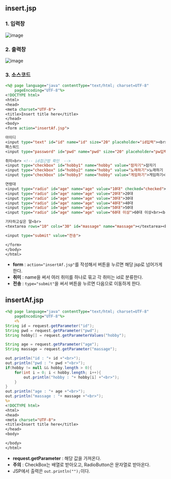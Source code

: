 ## insert.jsp

### 1. 입력창
![image](https://user-images.githubusercontent.com/63652571/168720833-b50f5bfd-873d-47b0-b181-9baa8e662698.png)  
### 2. 출력창 
![image](https://user-images.githubusercontent.com/63652571/168720857-2576e904-fdf1-4b76-82d4-9320efba2a12.png)

### 3. 소스코드
```jsp
<%@ page language="java" contentType="text/html; charset=UTF-8"
    pageEncoding="UTF-8"%>
<!DOCTYPE html>
<html>
<head>
<meta charset="UTF-8">
<title>Insert title here</title>
</head>
<body>
<form action="insertAf.jsp">

아이디　
<input type="text" id="id" name="id" size="20" placeholder="id입력"><br>
패스워드
<input type="password" id="pwd" name="pwd" size="20" placeholder="pw입력"><br><br>

취미<br> <!-- id접근법 확인  -->
<input type="checkbox" id="hobby1" name="hobby" value="잠자기">잠자기
<input type="checkbox" id="hobby2" name="hobby" value="노래하기">노래하기
<input type="checkbox" id="hobby3" name="hobby" value="게임하기">게임하기<br><br>

연령대
<input type="radio" id="age" name="age" value="10대" checked="checked">10대
<input type="radio" id="age" name="age" value="20대">20대
<input type="radio" id="age" name="age" value="30대">30대
<input type="radio" id="age" name="age" value="40대">40대
<input type="radio" id="age" name="age" value="50대">50대
<input type="radio" id="age" name="age" value="60대 이상">60대 이상<br><br>

기타하고싶은 말<br>
<textarea rows="10" cols="30" id="massage" name="massage"></textarea><br>

<input type="submit" value="전송">

</form> 
</body>
</html>
```  
- **form** : ```action="insertAf.jsp"```를 작성해서 버튼을 누르면 해당 jsp로 넘어가게 한다.
- **취미** : name을 써서 여러 취미를 하나로 묶고 각 취미는 id로 분류한다.  
- **전송** : ```type="submit"```을 써서 버튼을 누르면 다음으로 이동하게 한다.

## insertAf.jsp
```jsp
<%@ page language="java" contentType="text/html; charset=UTF-8"
    pageEncoding="UTF-8"%>
    <%
String id = request.getParameter("id");
String pwd = request.getParameter("pwd");
String hobby[] = request.getParameterValues("hobby");

String age = request.getParameter("age");
String massage = request.getParameter("massage");

out.println("id : "+ id +"<br>");
out.println("pwd : "+ pwd +"<br>");
if(hobby != null && hobby.length > 0){
	for(int i = 0; i < hobby.length; i++){
		out.println("hobby : "+ hobby[i] +"<br>");
	}
}
out.println("age : "+ age +"<br>");
out.println("massage : "+ massage +"<br>");
%>    
<!DOCTYPE html>
<html>
<head>
<meta charset="UTF-8">
<title>Insert title here</title>
</head>
<body>

</body>
</html>
```
- **request.getParameter** : 해당 값을 가져온다.
- **주의** : CheckBox는 배열로 받아오고, RadioButton은 문자열로 받아온다. 
- JSP에서 출력은 ```out.println("");```이다.
